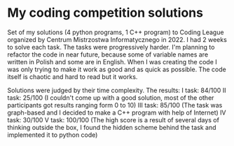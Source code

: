 # My coding competition solutions
Set of my solutions (4 python programs, 1 C++ program) to Coding League organized by Centrum Mistrzostwa Informatycznego in 2022.
I had 2 weeks to solve each task. The tasks were progressively harder.
I'm planning to refactor the code in near future, because some of variable names are written in Polish and some are in English.
When I was creating the code I was only trying to make it work as good and as quick as possible. The code itself is chaotic and hard to read but it works.

Solutions were judged by their time complexity.
The results: 
I task: 84/100 
II task: 25/100 (I couldn't come up with a good solution, most of the other participants got results ranging form 0 to 10)
III task: 85/100 (The task was graph-based and I decided to make a C++ program with help of Internet)
IV task: 30/100
V task: 100/100 (The high score is a result of several days of thinking outside the box, I found the hidden scheme behind the task and implemented it to python code)
